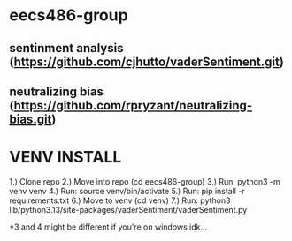 # eecs486-group
## sentinment analysis (https://github.com/cjhutto/vaderSentiment.git)
## neutralizing bias (https://github.com/rpryzant/neutralizing-bias.git)


# VENV INSTALL
1.) Clone repo
2.) Move into repo (cd eecs486-group)
3.) Run: python3 -m venv venv
4.) Run: source venv/bin/activate
5.) Run: pip install -r requirements.txt
6.) Move to venv (cd venv)
7.) Run: python3 lib/python3.13/site-packages/vaderSentiment/vaderSentiment.py
  
*3 and 4 might be different if you're on windows idk...
